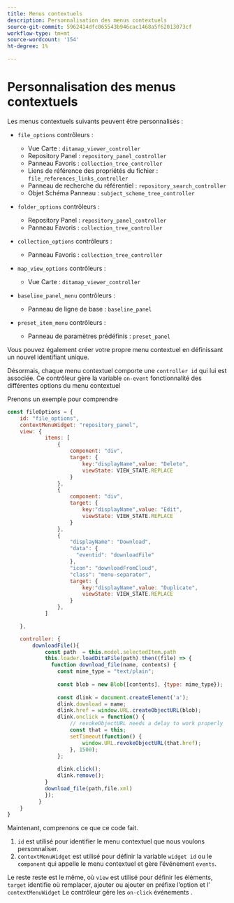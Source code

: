```yaml
---
title: Menus contextuels
description: Personnalisation des menus contextuels
source-git-commit: 5962414dfc065543b946cac1468a5f62013073cf
workflow-type: tm+mt
source-wordcount: '154'
ht-degree: 1%

---
```



# Personnalisation des menus contextuels

Les menus contextuels suivants peuvent être personnalisés :

- `file_options`
contrôleurs :
   - Vue Carte : `ditamap_viewer_controller`
   - Repository Panel : `repository_panel_controller`
   - Panneau Favoris : `collection_tree_controller`
   - Liens de référence des propriétés du fichier : `file_references_links_controller`
   - Panneau de recherche du référentiel : `repository_search_controller`
   - Objet Schéma Panneau : `subject_scheme_tree_controller`

- `folder_options`
contrôleurs :
   - Repository Panel : `repository_panel_controller`
   - Panneau Favoris : `collection_tree_controller`

- `collection_options`
contrôleurs :
   - Panneau Favoris : `collection_tree_controller`

- `map_view_options`
contrôleurs :
   - Vue Carte : `ditamap_viewer_controller`

- `baseline_panel_menu`
contrôleurs :
   - Panneau de ligne de base : `baseline_panel`

- `preset_item_menu`
contrôleurs :
   - Panneau de paramètres prédéfinis : `preset_panel`

Vous pouvez également créer votre propre menu contextuel en définissant un nouvel identifiant unique.

Désormais, chaque menu contextuel comporte une `controller id` qui lui est associée. Ce contrôleur gère la variable `on-event` fonctionnalité des différentes options du menu contextuel

Prenons un exemple pour comprendre

```js title=customise_context_menu.js"
const fileOptions = {
    id: "file_options",
    contextMenuWidget: "repository_panel",
    view: {
            items: [
                {
                    component: "div",
                    target: {
                        key:"displayName",value: "Delete",                    
                        viewState: VIEW_STATE.REPLACE
                    }
                },
                {
                    component: "div",
                    target: {
                        key:"displayName",value: "Edit",                    
                        viewState: VIEW_STATE.REPLACE
                    }
                },
                {
                    "displayName": "Download",
                    "data": {
                      "eventid": "downloadFile"
                    },
                    "icon": "downloadFromCloud",
                    "class": "menu-separator",         
                    target: {
                        key:"displayName",value: "Duplicate",                    
                        viewState: VIEW_STATE.REPLACE
                    }
                },
            ]

    },

    controller: {
        downloadFile(){
            const path  = this.model.selectedItem.path
            this.loader.loadDitaFile(path).then((file) => {
              function download_file(name, contents) {
                const mime_type = "text/plain";
        
                const blob = new Blob([contents], {type: mime_type});
        
                const dlink = document.createElement('a');
                dlink.download = name;
                dlink.href = window.URL.createObjectURL(blob);
                dlink.onclick = function() {
                    // revokeObjectURL needs a delay to work properly
                    const that = this;
                    setTimeout(function() {
                        window.URL.revokeObjectURL(that.href);
                    }, 1500);
                };
        
                dlink.click();
                dlink.remove();
            }
            download_file(path,file.xml)
            });
          }
    }
}
```

Maintenant, comprenons ce que ce code fait.

1. `id` est utilisé pour identifier le menu contextuel que nous voulons personnaliser.
2. `contextMenuWidget` est utilisé pour définir la variable `widget id` ou le `component` qui appelle le menu contextuel et gère l’événement `events`.

Le reste reste est le même, où `view` est utilisé pour définir les éléments, `target` identifie où remplacer, ajouter ou ajouter en préfixe l’option et l’ `contextMenuWidget` Le contrôleur gère les `on-click` événements .
